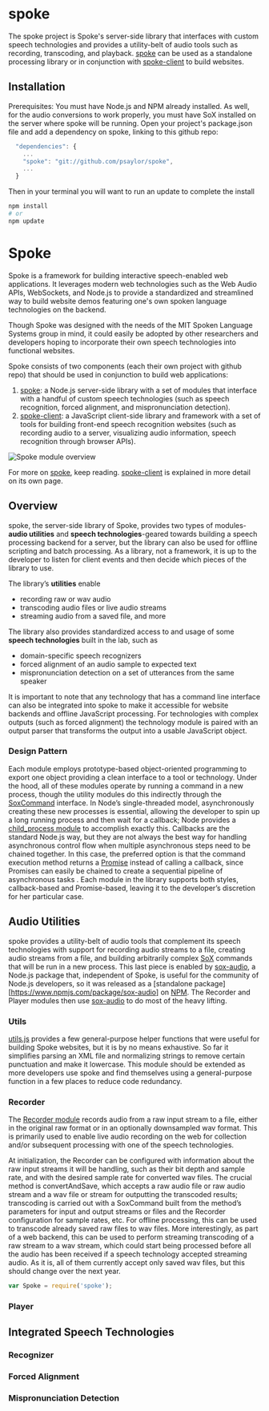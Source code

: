 # spoke
The spoke project is Spoke's server-side library that interfaces with custom speech technologies and provides a utility-belt of audio tools such as recording, transcoding, and playback. [spoke][1] can be used as a standalone processing library or in conjunction with [spoke-client][2] to build websites.

## Installation
Prerequisites: You must have Node.js and NPM already installed. As well, for the audio conversions to work properly, you must have SoX installed on the server where spoke will be running.
Open your project's package.json file and add a dependency on spoke, linking to this github repo:
```js
  "dependencies": {
    ...
    "spoke": "git://github.com/psaylor/spoke",
    ...
  }
```
Then in your terminal you will want to run an update to complete the install
```bash
npm install
# or
npm update
```

# Spoke
Spoke is a framework for building interactive speech-enabled web applications. It leverages modern web technologies such as the Web Audio APIs, WebSockets, and Node.js to provide a standardized and streamlined way to build website demos featuring one's own spoken language technologies on the backend. 

Though Spoke was designed with the needs of the MIT Spoken Language Systems group in mind, it could easily be adopted by other researchers and developers hoping to incorporate their own speech technologies into functional websites.


Spoke consists of two components (each their own project with github repo) that should be used in conjunction to build web applications:

1. [spoke][1]: a Node.js server-side library with a set of modules that interface with a handful of custom speech technologies (such as speech recognition, forced alignment, and mispronunciation detection). 
2. [spoke-client][2]: a JavaScript client-side library and framework with a set of tools for building front-end speech recognition websites (such as recording audio to a server, visualizing audio information, speech recognition through browser APIs).

![Spoke module overview][Spoke_module_overview]

For more on [spoke][1], keep reading. [spoke-client][2] is explained in more detail on its own page.

## Overview
spoke, the server-side library of Spoke, provides two types of modules-**audio utilities** and **speech technologies**-geared towards building a speech processing backend for a server, but the library can also be used for offline scripting and batch processing. As a library, not a framework, it is up to the developer to listen for client events and then decide which pieces of the library to use. 

The library’s **utilities** enable 
* recording raw or wav audio
* transcoding audio files or live audio streams
* streaming audio from a saved file, and more

The library also provides standardized access to and usage of some **speech technologies** built in the lab, such as 
* domain-specific speech recognizers
* forced alignment of an audio sample to expected text
* mispronunciation detection on a set of utterances from the same speaker

It is important to note that any technology that has a command line interface can also be integrated into spoke to make it accessible for website backends and offline JavaScript processing. For technologies with complex outputs (such as forced alignment) the technology module is paired with an output parser that transforms the output into a usable JavaScript object.


### Design Pattern
Each module employs prototype-based object-oriented programming to export one object providing a clean interface to a tool or technology. Under the hood, all of these modules operate by running a command in a new process, though the utility modules do this indirectly through the [SoxCommand][sox-audio] interface. In Node’s single-threaded model, asynchronously creating these new processes is essential, allowing the developer to spin up a long running process and then wait for a callback; Node provides a [child_process module][3] to accomplish exactly this.  Callbacks are the standard Node.js way, but they are not always the best way for handling asynchronous control flow when multiple asynchronous steps need to be chained together. In this case, the preferred option is that the command execution method returns a [Promise][4] instead of calling a callback, since Promises can easily be chained to create a sequential pipeline of asynchronous tasks . Each module in the library supports both styles, callback-based and Promise-based, leaving it to the developer’s discretion for her particular case. 

## Audio Utilities
spoke provides a utility-belt of audio tools that complement its speech technologies with support for recording audio streams to a file, creating audio streams from a file, and building arbitrarily complex [SoX][sox] commands that will be run in a new process. This last piece is enabled by [sox-audio], a Node.js package that, independent of Spoke, is useful for the community of Node.js developers, so it was released as a [standalone package][https://www.npmjs.com/package/sox-audio] on [NPM][npm]. The Recorder and Player modules then use [sox-audio] to do most of the heavy lifting.
### Utils
[utils.js] provides a few general-purpose helper functions that were useful for building Spoke websites, but it is by no means exhaustive. So far it simplifies parsing an XML file and normalizing strings to remove certain punctuation and make it lowercase. This module should be extended as more developers use spoke and find themselves using a general-purpose function in a few places to reduce code redundancy.

### Recorder
The [Recorder module][recorder.js] records audio from a raw input stream to a file, either in the original raw format or in an optionally downsampled wav format. This is primarily used to enable live audio recording on the web for collection and/or subsequent processing with one of the speech technologies.

At initialization, the Recorder can be configured with information about the raw input streams it will be handling, such as their bit depth and sample rate, and with the desired sample rate for converted wav files. The crucial method is convertAndSave, which accepts a raw audio file or raw audio stream and a wav file or stream for outputting the transcoded results; transcoding is carried out with a SoxCommand built from the method’s parameters for input and output streams or files and the Recorder configuration for sample rates, etc.  For offline processing, this can be used to transcode already saved raw files to wav files. More interestingly, as part of a web backend, this can be used to perform streaming transcoding of a raw stream to a wav stream, which could start being processed before all the audio has been received if a speech technology accepted streaming audio. As it is, all of them currently accept only saved wav files, but this should change over the next year.

```js
var Spoke = require('spoke');

```
### Player

## Integrated Speech Technologies

### Recognizer
### Forced Alignment
### Mispronunciation Detection

[1]:https://github.com/psaylor/spoke "the spoke repo"
[2]:https://github.com/psaylor/spoke-client "the spoke-client repo"
[sox-audio]:https://github.com/psaylor/sox-audio "the sox-audio repo"
[sox]:http://sox.sourceforge.net/sox.html "SoX-the Swiss Army knife of audio manipulation"
[npm]:https://www.npmjs.com/ "npm registry"
[3]:https://nodejs.org/api/child_process.html "node.js child process docs"
[4]:https://www.promisejs.org/ "explanation of Promises"
[utils.js]:https://github.com/psaylor/spoke/blob/master/lib/utils.js
[recorder.js]:https://github.com/psaylor/spoke/blob/master/lib/recorder.js
[Spoke_module_overview]: https://github.com/psaylor/spoke-client/blob/gh-pages/images/Spoke_module_overview.png "Spoke module overview"
